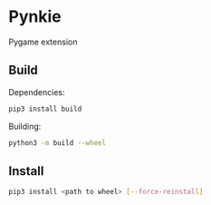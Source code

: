 # Pynkie
Pygame extension

## Build

Dependencies:
```bash
pip3 install build
```

Building:
```bash
python3 -m build --wheel
```

## Install

```bash
pip3 install <path to wheel> [--force-reinstall]
```